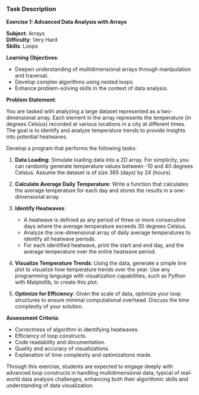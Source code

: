 ### Task Description

**Exercise 1: Advanced Data Analysis with Arrays**

**Subject**: Arrays  
**Difficulty**: Very Hard  
**Skills**: Loops  

**Learning Objectives**:  
- Deepen understanding of multidimensional arrays through manipulation and traversal.
- Develop complex algorithms using nested loops.
- Enhance problem-solving skills in the context of data analysis.

**Problem Statement**:

You are tasked with analyzing a large dataset represented as a two-dimensional array. Each element in the array represents the temperature (in degrees Celsius) recorded at various locations in a city at different times. The goal is to identify and analyze temperature trends to provide insights into potential heatwaves.

Develop a program that performs the following tasks:

1. **Data Loading**: Simulate loading data into a 2D array. For simplicity, you can randomly generate temperature values between -10 and 40 degrees Celsius. Assume the dataset is of size 365 (days) by 24 (hours).

2. **Calculate Average Daily Temperature**: Write a function that calculates the average temperature for each day and stores the results in a one-dimensional array.

3. **Identify Heatwaves**:
   - A heatwave is defined as any period of three or more consecutive days where the average temperature exceeds 30 degrees Celsius.
   - Analyze the one-dimensional array of daily average temperatures to identify all heatwave periods.
   - For each identified heatwave, print the start and end day, and the average temperature over the entire heatwave period.

4. **Visualize Temperature Trends**: Using the data, generate a simple line plot to visualize how temperature trends over the year. Use any programming language with visualization capabilities, such as Python with Matplotlib, to create this plot.

5. **Optimize for Efficiency**: Given the scale of data, optimize your loop structures to ensure minimal computational overhead. Discuss the time complexity of your solution.

**Assessment Criteria**:
- Correctness of algorithm in identifying heatwaves.
- Efficiency of loop constructs.
- Code readability and documentation.
- Quality and accuracy of visualizations.
- Explanation of time complexity and optimizations made.

Through this exercise, students are expected to engage deeply with advanced loop constructs in handling multidimensional data, typical of real-world data analysis challenges, enhancing both their algorithmic skills and understanding of data visualization.